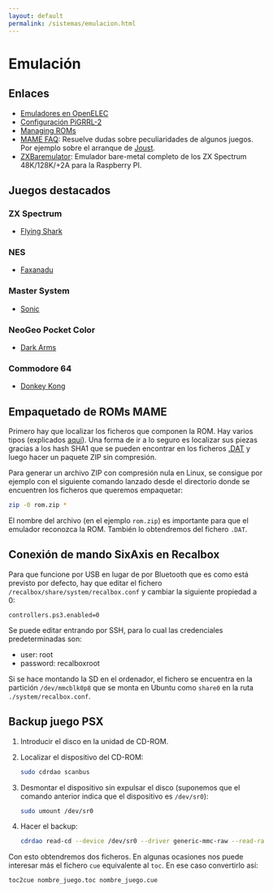 ```yaml
---
layout: default
permalink: /sistemas/emulacion.html
---
```


# Emulación

## Enlaces

* [Emuladores en OpenELEC](http://misapuntesde.com/post.php?id=502)
* [Configuración PiGRRL-2](http://apuntes.eduardofilo.es/2016/07/21/PIGRRL-2.html)
* [Managing ROMs](https://github.com/retropie/retropie-setup/wiki/Managing-ROMs)
* [MAME FAQ](http://wiki.mamedev.org/index.php/FAQ:Games): Resuelve dudas sobre peculiaridades de algunos juegos. Por ejemplo sobre el arranque de [Joust](http://wiki.mamedev.org/index.php/FAQ:Games#Joust).
* [ZXBaremulator](http://zxmini.speccy.org/es/index.html): Emulador bare-metal completo de los ZX Spectrum 48K/128K/+2A para la Raspberry PI.

## Juegos destacados

### ZX Spectrum

* [Flying Shark](https://www.youtube.com/watch?v=wWBQusR3pIg)

### NES

* [Faxanadu](https://www.youtube.com/watch?v=p4B2ZuY1fmY)

### Master System

* [Sonic](https://www.youtube.com/watch?v=SQPvA0OvR24)

### NeoGeo Pocket Color

* [Dark Arms](https://www.youtube.com/watch?v=AZ8kcOMvDTU)

### Commodore 64

* [Donkey Kong](https://csdb.dk/release/?id=151272)

## Empaquetado de ROMs MAME

Primero hay que localizar los ficheros que componen la ROM. Hay varios tipos (explicados [aquí](https://github.com/retropie/retropie-setup/wiki/Managing-ROMs#step-5--rebuild-a-rom-set)). Una forma de ir a lo seguro es localizar sus piezas gracias a los hash SHA1 que se pueden encontrar en los ficheros [.DAT](https://github.com/retropie/retropie-setup/wiki/Managing-ROMs#quick-reference) y luego hacer un paquete ZIP sin compresión.

Para generar un archivo ZIP con compresión nula en Linux, se consigue por ejemplo con el siguiente comando lanzado desde el directorio donde se encuentren los ficheros que queremos empaquetar:

```bash
zip -0 rom.zip *
```

El nombre del archivo (en el ejemplo `rom.zip`) es importante para que el emulador reconozca la ROM. También lo obtendremos del fichero `.DAT`.

## Conexión de mando SixAxis en Recalbox

Para que funcione por USB en lugar de por Bluetooth que es como está previsto por defecto, hay que editar el fichero `/recalbox/share/system/recalbox.conf` y cambiar la siguiente propiedad a 0:

    controllers.ps3.enabled=0

Se puede editar entrando por SSH, para lo cual las credenciales predeterminadas son:

* user: root
* password: recalboxroot

Si se hace montando la SD en el ordenador, el fichero se encuentra en la partición `/dev/mmcblk0p8` que se monta en Ubuntu como `share0` en la ruta `./system/recalbox.conf`.

## Backup juego PSX

1. Introducir el disco en la unidad de CD-ROM.
2. Localizar el dispositivo del CD-ROM:

    ```bash
    sudo cdrdao scanbus
    ```

3. Desmontar el dispositivo sin expulsar el disco (suponemos que el comando anterior indica que el dispositivo es `/dev/sr0`):

    ```bash
    sudo umount /dev/sr0
    ```

4. Hacer el backup:

    ```bash
    cdrdao read-cd --device /dev/sr0 --driver generic-mmc-raw --read-raw --datafile nombre_juego.bin nombre_juego.toc
    ```

Con esto obtendremos dos ficheros. En algunas ocasiones nos puede interesar más el fichero `cue` equivalente al `toc`. En ese caso convertirlo así:

```bash
toc2cue nombre_juego.toc nombre_juego.cue
```
